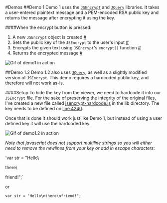 #Demos
##Demo 1
Demo 1 uses the [`JSEncrypt`](https://github.com/travist/jsencrypt) and [`JQuery`](https://jquery.com/) libraries. It takes a user-entered plaintext message and a PEM-encoded RSA public key and returns the message after encrypting it using the key.

####When the encrypt button is pressed:
1. A new `JSEncrypt` object is created [#](https://github.com/ChrisAtAcculynk/PayzurEncryption/blob/master/demos/demo1.html#L17)
2. Sets the public key of the `JSEncrypt` to the user's input [#](https://github.com/ChrisAtAcculynk/PayzurEncryption/blob/master/demos/demo1.html#L18)
3. Encrypts the given text using `JSEncrypt`'s `encrypt()` function [#](https://github.com/ChrisAtAcculynk/PayzurEncryption/blob/master/demos/demo1.html#L20)
4. Returns the encrypted message [#](https://github.com/ChrisAtAcculynk/PayzurEncryption/blob/master/demos/demo1.html#L21)

![Gif of demo1 in action](http://i.imgur.com/aW8Ry3S.gif)

##Demo 1\.2
Demo 1\.2 also uses [`JQuery`](https://jquery.com/), as well as a slightly modified version of `JSEncrypt`. This demo requires a hardcoded public key, and therefore will not work as-is.

####Setup
To hide the key from the viewer, we need to hardcode it into our `JSEncrypt` file. For the sake of preserving the integrity of the original files, I've created a new file called [jsencrypt-hardcode.js](https://github.com/ChrisAtAcculynk/PayzurEncryption/blob/master/lib) in the lib directory. The key needs to be defined on [line 4240](https://github.com/ChrisAtAcculynk/PayzurEncryption/blob/master/lib/jsencrypt-hardcode.js#L4240).

Once that is done it should work just like Demo 1, but instead of using a user defined key it will use the hardcoded key.

![Gif of demo1.2 in action](http://i.imgur.com/Rs0reKB.gif)

_Note that javascript does not support multiline strings so you will either need to remove the newlines from your key or add in escape characters:_

`var str = "Hello\

there\

friend!";`

or

`var str = "Hello\nthere\nfriend!";`